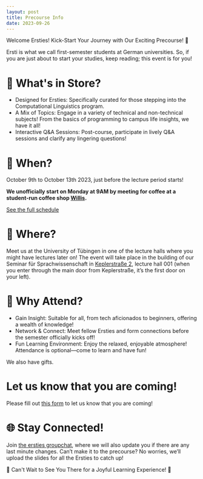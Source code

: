 ```yaml
---
layout: post
title: Precourse Info
date: 2023-09-26
---
```


Welcome Ersties! Kick-Start Your Journey with Our Exciting Precourse! 🎉

Ersti is what we call first-semester students at German universities. So, if you are just about to start your studies, keep reading; this event is for you!

# 🌟 What's in Store?

- Designed for Ersties: Specifically curated for those stepping into the Computational Linguistics program.
- A Mix of Topics: Engage in a variety of technical and non-technical subjects! From the basics of programming to campus life insights, we have it all!
- Interactive Q&A Sessions: Post-course, participate in lively Q&A sessions and clarify any lingering questions!

# 📅 When?

October 9th to October 13th 2023, just before the lecture period starts! 

**We unofficially start on Monday at 9AM by meeting for coffee at a student-run coffee shop [Willis](https://maps.app.goo.gl/6v9U4tKU8v6W5ymB6).**

[See the full schedule](/precourse-schedule/)

# 📍 Where?

Meet us at the University of Tübingen in one of the lecture halls where you might have lectures later on! The event will take place in the building of our Seminar für Sprachwissenschaft in [Keplerstraße 2](https://maps.app.goo.gl/LDWE8KULtZEaV9FZ6), lecture hall 001 (when you enter through the main door from Keplerstraße, it’s the first door on your left).


# 🌈 Why Attend?

- Gain Insight: Suitable for all, from tech aficionados to beginners, offering a wealth of knowledge!
- Network & Connect: Meet fellow Ersties and form connections before the semester officially kicks off!
- Fun Learning Environment: Enjoy the relaxed, enjoyable atmosphere! Attendance is optional—come to learn and have fun!

We also have gifts. 

# Let us know that you are coming!

Please fill out [this form](https://docs.google.com/forms/d/e/1FAIpQLSenVUaydGj_pgfPQ1-4RxMf7sJ5BuPwLCXIlf8b6VW_PCGBGQ/viewform) to let us know that you are coming!

# 🌐 Stay Connected!

Join [the ersties groupchat](https://chat.whatsapp.com/Djz1guUfBbx06rsRKQigfe), where we will also update you if there are any last minute changes. Can’t make it to the precourse? No worries, we’ll upload the slides for all the Ersties to catch up!

🎊 Can't Wait to See You There for a Joyful Learning Experience! 🎊
